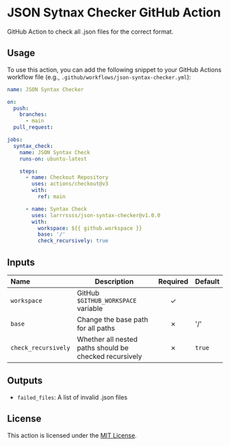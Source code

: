 # JSON Sytnax Checker GitHub Action

GitHub Action to check all .json files for the correct format.

## Usage

To use this action, you can add the following snippet to your GitHub Actions workflow file (e.g., `.github/workflows/json-syntax-checker.yml`):

```yaml
name: JSON Syntax Checker

on:
  push:
    branches:
      - main
  pull_request:

jobs:
  syntax_check:
    name: JSON Syntax Check
    runs-on: ubuntu-latest

    steps:
      - name: Checkout Repository
        uses: actions/checkout@v3
        with:
          ref: main

      - name: Syntax Check
        uses: larrrssss/json-syntax-checker@v1.0.0
        with:
          workspace: ${{ github.workspace }}
          base: '/'
          check_recursively: true
```

## Inputs

| Name                 | Description                         | Required | Default         |
|:---------------------|-------------------------------------|:--------:|-----------------|
| `workspace`          | GitHub `$GITHUB_WORKSPACE` variable | &check;  |                 |
| `base`               | Change the base path for all paths  | &cross;  | '/'             |
| `check_recursively`  | Whether all nested paths should be checked recursively  | &cross; | `true` |

## Outputs

- `failed_files`: A list of invalid .json files

## License

This action is licensed under the [MIT License](LICENSE).
